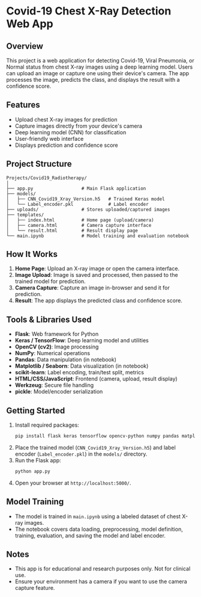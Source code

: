 # Covid-19 Chest X-Ray Detection Web App

## Overview
This project is a web application for detecting Covid-19, Viral Pneumonia, or Normal status from chest X-ray images using a deep learning model. Users can upload an image or capture one using their device's camera. The app processes the image, predicts the class, and displays the result with a confidence score.

## Features
- Upload chest X-ray images for prediction
- Capture images directly from your device's camera
- Deep learning model (CNN) for classification
- User-friendly web interface
- Displays prediction and confidence score

## Project Structure
```
Projects/Covid19_Radiotherapy/
│
├── app.py                  # Main Flask application
├── models/
│   ├── CNN_Covid19_Xray_Version.h5   # Trained Keras model
│   └── Label_encoder.pkl             # Label encoder
├── uploads/                # Stores uploaded/captured images
├── templates/
│   ├── index.html          # Home page (upload/camera)
│   ├── camera.html         # Camera capture interface
│   └── result.html         # Result display page
└── main.ipynb              # Model training and evaluation notebook
```

## How It Works
1. **Home Page**: Upload an X-ray image or open the camera interface.
2. **Image Upload**: Image is saved and processed, then passed to the trained model for prediction.
3. **Camera Capture**: Capture an image in-browser and send it for prediction.
4. **Result**: The app displays the predicted class and confidence score.

## Tools & Libraries Used
- **Flask**: Web framework for Python
- **Keras / TensorFlow**: Deep learning model and utilities
- **OpenCV (cv2)**: Image processing
- **NumPy**: Numerical operations
- **Pandas**: Data manipulation (in notebook)
- **Matplotlib / Seaborn**: Data visualization (in notebook)
- **scikit-learn**: Label encoding, train/test split, metrics
- **HTML/CSS/JavaScript**: Frontend (camera, upload, result display)
- **Werkzeug**: Secure file handling
- **pickle**: Model/encoder serialization

## Getting Started
1. Install required packages:
   ```bash
   pip install flask keras tensorflow opencv-python numpy pandas matplotlib seaborn scikit-learn
   ```
2. Place the trained model (`CNN_Covid19_Xray_Version.h5`) and label encoder (`Label_encoder.pkl`) in the `models/` directory.
3. Run the Flask app:
   ```bash
   python app.py
   ```
4. Open your browser at `http://localhost:5000/`.

## Model Training
- The model is trained in `main.ipynb` using a labeled dataset of chest X-ray images.
- The notebook covers data loading, preprocessing, model definition, training, evaluation, and saving the model and label encoder.

## Notes
- This app is for educational and research purposes only. Not for clinical use.
- Ensure your environment has a camera if you want to use the camera capture feature.
